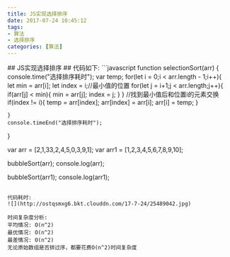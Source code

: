 ```yaml
---
title: JS实现选择排序
date: 2017-07-24 10:45:12
tags:
- 算法
- 选择排序
categories: [算法]
---
```

<p></p>
<!-- more -->
## JS实现选择排序 ##
代码如下:
```javascript
function selectionSort(arr) {
    console.time("选择排序耗时");
    var temp;
    for(let i = 0;i < arr.length - 1;i++){
        let min = arr[i];
        let index = i;//最小值的位置
        for(let j = i+1;j < arr.length;j++){
            if(arr[j] < min){
                min = arr[j];
                index = j;
            }
        }
        //找到最小值后和位置i的元素交换
        if(index != i){
            temp = arr[index];
            arr[index] = arr[i];
            arr[i] = temp;
        }
        
    }
    console.timeEnd("选择排序耗时");
}


var arr = [2,1,33,2,4,5,0,3,9,1];
var arr1 = [1,2,3,4,5,6,7,8,9,10];

bubbleSort(arr);
console.log(arr);

bubbleSort(arr1);
console.log(arr1);
```

代码耗时:
![](http://ostqsmxg6.bkt.clouddn.com/17-7-24/25489042.jpg)

时间复杂度分析:
平均情况: O(n^2)
最优情况: O(n^2)  
最差情况: O(n^2)
无论原始数组是否排过序，都要花费O(n^2)时间复杂度


